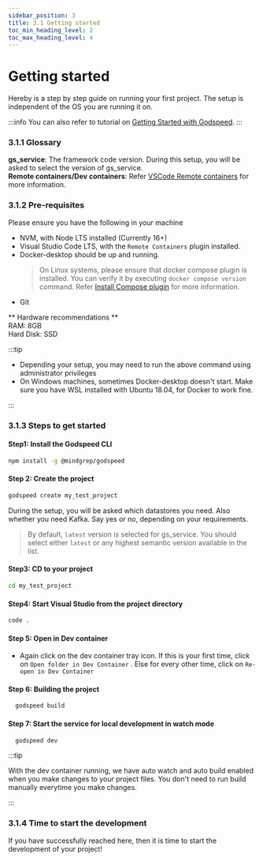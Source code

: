 ```yaml
---
sidebar_position: 3
title: 3.1 Getting started
toc_min_heading_level: 2
toc_max_heading_level: 4
---
```


# Getting started
Hereby is a step by step guide on running your first project. The setup is independent of the OS you are running it on.

:::info
You can also refer to tutorial on [Getting Started with Godspeed](https://www.youtube.com/watch?v=eEfqTAPAVlY).
:::

### 3.1.1 Glossary
**gs_service**: The framework code version. During this setup, you will be asked to select the version of gs_service.   
**Remote containers/Dev containers**: Refer [VSCode Remote containers](https://code.visualstudio.com/docs/remote/containers) for more information.

### 3.1.2 Pre-requisites

Please ensure you have the following in your machine
- NVM, with Node LTS installed (Currently 16+)
- Visual Studio Code LTS, with the `Remote Containers` plugin installed. 
- Docker-desktop should be up and running.
  > On Linux systems, please ensure that docker compose plugin is installed. You can verify it by executing `docker compose version` command. Refer [Install Compose plugin](https://docs.docker.com/compose/install/linux/) for more information.
- Git

** Hardware recommendations **   
RAM: 8GB   
Hard Disk: SSD

:::tip

- Depending your setup, you may need to run the above command using administrator privileges
- On Windows machines, sometimes Docker-desktop doesn't start. Make sure you have WSL installed with Ubuntu 18.04, for Docker to work fine. 

:::

### 3.1.3 Steps to get started
#### Step1: Install the Godspeed CLI

```sh
npm install -g @mindgrep/godspeed
```

#### Step 2: Create the project
```sh
godspeed create my_test_project
```
During the setup, you will be asked which datastores you need. Also whether you need Kafka. Say yes or no, depending on your requirements. 

> By default, `latest` version is selected for gs_service. You should select either `latest` or any highest semantic version available in the list.

#### Step3: CD to your project
```sh
cd my_test_project

```

#### Step4: Start Visual Studio from the project directory
```sh
code .

```

#### Step 5: Open in Dev container
- Again click on the dev container tray icon. If this is your first time, click on `Open folder in Dev Container` . Else for every other time, click on `Re-open in Dev Container` 

#### Step 6: Building the project
```sh
  godspeed build
```

#### Step 7: Start the service for local development in watch mode

```sh
  godspeed dev
```
:::tip

With the dev container running, we have auto watch and auto build enabled when you make changes to your project files. You don't need to run build manually everytime you make changes. 

:::

### 3.1.4 Time to start the development
If you have successfully reached here, then it is time to start the development of your project! 
